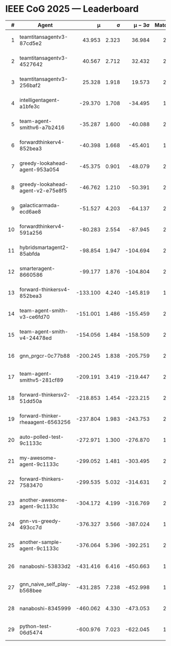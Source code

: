 # IEEE CoG 2025 — Leaderboard

| # | Agent | μ | σ | μ − 3σ | Matches | Updated |
|---:|---|---:|---:|---:|---:|---|
| 1 | teamtitansagentv3-87cd5e2 | 43.953 | 2.323 | 36.984 | 2092 | 2025-08-18 05:16 |
| 2 | teamtitansagentv3-4527642 | 40.567 | 2.712 | 32.432 | 2380 | 2025-08-18 05:16 |
| 3 | teamtitansagentv3-256baf2 | 25.328 | 1.918 | 19.573 | 2292 | 2025-08-18 05:16 |
| 4 | intelligentagent-a1bfe3c | -29.370 | 1.708 | -34.495 | 1794 | 2025-08-18 05:16 |
| 5 | team-agent-smithv6-a7b2416 | -35.287 | 1.600 | -40.088 | 2180 | 2025-08-18 05:16 |
| 6 | forwardthinkerv4-852bea3 | -40.398 | 1.668 | -45.401 | 1738 | 2025-08-18 05:16 |
| 7 | greedy-lookahead-agent-953a054 | -45.375 | 0.901 | -48.079 | 2096 | 2025-08-18 05:16 |
| 8 | greedy-lookahead-agent-v2-e75e8f5 | -46.762 | 1.210 | -50.391 | 2396 | 2025-08-18 05:16 |
| 9 | galacticarmada-ecd6ae8 | -51.527 | 4.203 | -64.137 | 2460 | 2025-08-18 05:16 |
| 10 | forwardthinkerv4-591a256 | -80.283 | 2.554 | -87.945 | 2058 | 2025-08-18 05:16 |
| 11 | hybridsmartagent2-85abfda | -98.854 | 1.947 | -104.694 | 2101 | 2025-08-18 05:16 |
| 12 | smarteragent-8660586 | -99.177 | 1.876 | -104.804 | 2010 | 2025-08-18 05:16 |
| 13 | forward-thinkersv4-852bea3 | -133.100 | 4.240 | -145.819 | 1789 | 2025-08-18 05:16 |
| 14 | team-agent-smith-v3-ce6fd70 | -151.001 | 1.486 | -155.459 | 2516 | 2025-08-18 05:16 |
| 15 | team-agent-smith-v4-24478ed | -154.056 | 1.484 | -158.509 | 2396 | 2025-08-18 05:16 |
| 16 | gnn_prgcr-0c77b88 | -200.245 | 1.838 | -205.759 | 2130 | 2025-08-18 05:16 |
| 17 | team-agent-smithv5-281cf89 | -209.191 | 3.419 | -219.447 | 2180 | 2025-08-18 05:16 |
| 18 | forward-thinkersv2-51dd50a | -218.853 | 1.454 | -223.215 | 2056 | 2025-08-18 05:16 |
| 19 | forward-thinker-rheaagent-6563256 | -237.804 | 1.983 | -243.753 | 2276 | 2025-08-18 05:16 |
| 20 | auto-polled-test-9c1133c | -272.971 | 1.300 | -276.870 | 1900 | 2025-08-18 05:16 |
| 21 | my-awesome-agent-9c1133c | -299.052 | 1.481 | -303.495 | 2580 | 2025-08-18 05:16 |
| 22 | forward-thinkers-7583470 | -299.535 | 5.032 | -314.631 | 2020 | 2025-08-18 05:16 |
| 23 | another-awesome-agent-9c1133c | -304.172 | 4.199 | -316.769 | 2440 | 2025-08-18 05:16 |
| 24 | gnn-vs-greedy-493cc7d | -376.327 | 3.566 | -387.024 | 1880 | 2025-08-18 05:16 |
| 25 | another-sample-agent-9c1133c | -376.064 | 5.396 | -392.251 | 2040 | 2025-08-18 05:16 |
| 26 | nanaboshi-53833d2 | -431.416 | 6.416 | -450.663 | 1820 | 2025-08-18 05:16 |
| 27 | gnn_naive_self_play-b568bee | -431.285 | 7.238 | -452.998 | 1920 | 2025-08-18 05:16 |
| 28 | nanaboshi-8345999 | -460.062 | 4.330 | -473.053 | 2040 | 2025-08-18 05:16 |
| 29 | python-test-06d5474 | -600.976 | 7.023 | -622.045 | 1790 | 2025-08-18 05:16 |
